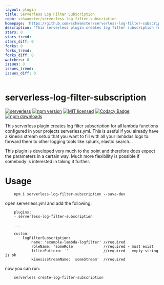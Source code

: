 ```yaml
---
layout: plugin
title: Serverless Log Filter Subscription
repo: schwamster/serverless-log-filter-subscription
homepage: 'https://github.com/schwamster/serverless-log-filter-subscription'
description: 'This serverless plugin creates log filter subscription for all lambda functions configured in your projects serverless.yml'
stars: 0
stars_trend: 
stars_diff: 0
forks: 0
forks_trend: 
forks_diff: 0
watchers: 0
issues: 0
issues_trend: 
issues_diff: 0
---
```



# serverless-log-filter-subscription

[![serverless](http://public.serverless.com/badges/v3.svg)](http://www.serverless.com)
[![npm version](https://badge.fury.io/js/serverless-log-filter-subscription.svg)](https://badge.fury.io/js/serverless-log-filter-subscription)
[![MIT licensed](https://img.shields.io/badge/license-MIT-blue.svg)](https://raw.githubusercontent.com/amplify-education/serverless-domain-manager/master/LICENSE)
[![Codacy Badge](https://api.codacy.com/project/badge/Grade/235fe249b8354a3db0cc5926dba47899)](https://www.codacy.com/app/CFER/serverless-log-filter-subscription?utm_source=github.com&utm_medium=referral&utm_content=schwamster/serverless-log-filter-subscription&utm_campaign=badger)
[![npm downloads](https://img.shields.io/npm/dt/serverless-log-filter-subscription.svg?style=flat)](https://www.npmjs.com/package/serverless-log-filter-subscription)

This serverless plugin creates log filter subscription for all lambda functions configured in your projects serverless.yml. This is useful if you already have a kinesis stream setup that you want to fill with all your lambdas logs to forward them to other logging tools like splunk, elastic search...

This plugin is developed very much to the point and therefore does expect the parameters in a certain way. Much more flexibility is possible if somebody is interested in taking it further.

# Usage

        npm i serverless-log-filter-subscription --save-dev

open serverless.yml and add the following:

        plugins:
        - serverless-log-filter-subscription

        ...

        custom:
            logFilterSubscription:
                name: 'example-lambda-logfilter' //required
                roleName: 'someRole'             //required - must exist
                filterPattern: ''                //required - empty string is ok
                kinesisStreamName: 'someStream'  //required


now you can run:

        serverless create-log-filter-subscription

